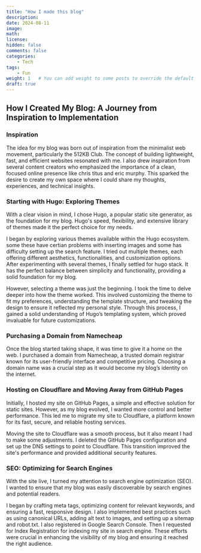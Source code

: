 ```yaml
---
title: "How I made this blog"
description: 
date: 2024-08-11
image: 
math: 
license: 
hidden: false
comments: false
categories:
    - Tech
tags:
    - Fun
weight: 1   # You can add weight to some posts to override the default sorting (date descending)
draft: true
---
```


## How I Created My Blog: A Journey from Inspiration to Implementation

### Inspiration 

The idea for my blog was born out of inspiration from the minimalist web movement, particularly the 512KB Club. The concept of building lightweight, fast, and efficient websites resonated with me. I also drew inspiration from several content creators who emphasized the importance of a clean, focused online presence like chris titus and eric murphy. This sparked the desire to create my own space  where I could share my thoughts, experiences, and technical insights.

### Starting with Hugo: Exploring Themes

With a clear vision in mind, I chose Hugo, a popular static site generator, as the foundation for my blog. Hugo's speed, flexibility, and extensive library of themes made it the perfect choice for my needs.

I began by exploring various themes available within the Hugo ecosystem. some these have certian problems with inserting images and some has difficulty setting up the search feature. I tried out multiple themes, each offering different aesthetics, functionalities, and customization options.
After experimenting with several themes, I finally settled for hugo stack. It has the perfect balance between simplicity and functionality, providing a solid foundation for my blog.

However, selecting a theme was just the beginning. I took the time to delve deeper into how the theme worked. This involved customizing the theme to fit my preferences, understanding the template structure, and tweaking the design to ensure it reflected my personal style. Through this process, I gained a solid understanding of Hugo’s templating system, which proved invaluable for future customizations.

### Purchasing a Domain from Namecheap

Once the blog started taking shape, it was time to give it a home on the web. I purchased a domain from Namecheap, a trusted domain registrar known for its user-friendly interface and competitive pricing. Choosing a domain name was a crucial step as it would become my blog’s identity on the internet.

### Hosting on Cloudflare and Moving Away from GitHub Pages

Initially, I hosted my site on GitHub Pages, a simple and effective solution for static sites. However, as my blog evolved, I wanted more control and better performance. This led me to migrate my site to Cloudflare, a platform known for its fast, secure, and reliable hosting services.

Moving the site to Cloudflare was a smooth process, but it also meant I had to make some adjustments. I deleted the GitHub Pages configuration and set up the DNS settings to point to Cloudflare. This transition improved the site's performance and provided additional security features.

### SEO: Optimizing for Search Engines

With the site live, I turned my attention to search engine optimization (SEO). I wanted to ensure that my blog was easily discoverable by search engines and potential readers.

I began by crafting meta tags, optimizing content for relevant keywords, and ensuring a fast, responsive design. I also implemented best practices such as using canonical URLs, adding alt text to images, and setting up a sitemap and robot.txt. I also registered in Google Search Console.
Then I requested for Index Registration for indexing my site in search engine.
These efforts were crucial in enhancing the visibility of my blog and ensuring it reached the right audience.

